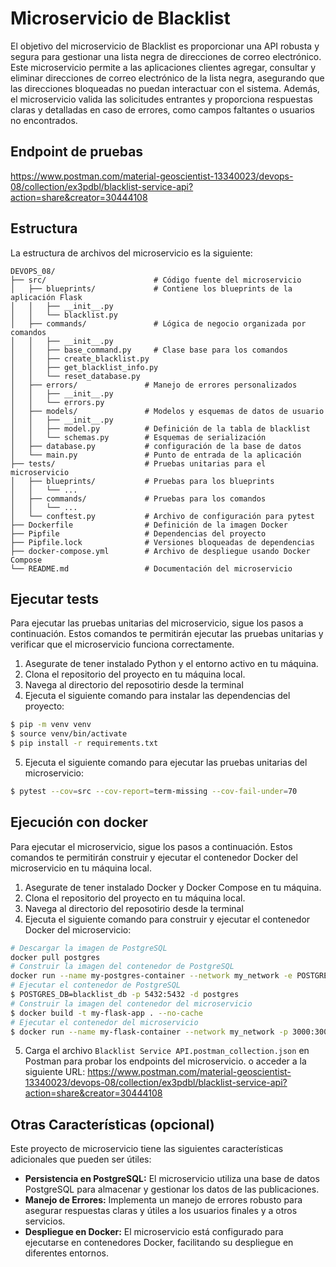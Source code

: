 # Microservicio de Blacklist

El objetivo del microservicio de Blacklist es proporcionar una API robusta y segura para gestionar una lista negra de direcciones de correo electrónico. Este microservicio permite a las aplicaciones clientes agregar, consultar y eliminar direcciones de correo electrónico de la lista negra, asegurando que las direcciones bloqueadas no puedan interactuar con el sistema. Además, el microservicio valida las solicitudes entrantes y proporciona respuestas claras y detalladas en caso de errores, como campos faltantes o usuarios no encontrados.

## Endpoint de pruebas
https://www.postman.com/material-geoscientist-13340023/devops-08/collection/ex3pdbl/blacklist-service-api?action=share&creator=30444108

## Estructura

La estructura de archivos del microservicio es la siguiente:

```
DEVOPS_08/
├── src/                        # Código fuente del microservicio
│   ├── blueprints/             # Contiene los blueprints de la aplicación Flask
│   │   ├── __init__.py
│   │   └── blacklist.py
│   ├── commands/               # Lógica de negocio organizada por comandos
│   │   ├── __init__.py
│   │   ├── base_command.py     # Clase base para los comandos
│   │   ├── create_blacklist.py
│   │   ├── get_blacklist_info.py
│   │   └── reset_database.py
│   ├── errors/               # Manejo de errores personalizados
│   │   ├── __init__.py
│   │   └── errors.py
│   ├── models/               # Modelos y esquemas de datos de usuario
│   │   ├── __init__.py
│   │   ├── model.py          # Definición de la tabla de blacklist
│   │   └── schemas.py        # Esquemas de serialización
│   ├── database.py           # configuración de la base de datos
│   └── main.py               # Punto de entrada de la aplicación
├── tests/                    # Pruebas unitarias para el microservicio
│   ├── blueprints/           # Pruebas para los blueprints
│   │   └── ...
│   ├── commands/             # Pruebas para los comandos
│   │   └── ...
│   └── conftest.py           # Archivo de configuración para pytest
├── Dockerfile                # Definición de la imagen Docker
├── Pipfile                   # Dependencias del proyecto
├── Pipfile.lock              # Versiones bloqueadas de dependencias
├── docker-compose.yml        # Archivo de despliegue usando Docker Compose
└── README.md                 # Documentación del microservicio

```
## Ejecutar tests

Para ejecutar las pruebas unitarias del microservicio, sigue los pasos a continuación. Estos comandos te permitirán ejecutar las pruebas unitarias y verificar que el microservicio funciona correctamente.

1. Asegurate de tener instalado Python y el entorno activo en tu máquina.
2. Clona el repositorio del proyecto en tu máquina local.
3. Navega al directorio del reposotirio desde la terminal
4. Ejecuta el siguiente comando para instalar las dependencias del proyecto:

```bash
$ pip -m venv venv
$ source venv/bin/activate
$ pip install -r requirements.txt
```
5. Ejecuta el siguiente comando para ejecutar las pruebas unitarias del microservicio:

```bash
$ pytest --cov=src --cov-report=term-missing --cov-fail-under=70
```

## Ejecución con docker

Para ejecutar el microservicio, sigue los pasos a continuación. Estos comandos te permitirán construir y ejecutar el contenedor Docker del microservicio en tu máquina local.

1. Asegurate de tener instalado Docker y Docker Compose en tu máquina.
2. Clona el repositorio del proyecto en tu máquina local.
3. Navega al directorio del reposotirio desde la terminal
4. Ejecuta el siguiente comando para construir y ejecutar el contenedor Docker del microservicio:

```bash
# Descargar la imagen de PostgreSQL
docker pull postgres
# Construir la imagen del contenedor de PostgreSQL
docker run --name my-postgres-container --network my_network -e POSTGRES_USER=postgres -e POSTGRES_PASSWORD=2024 -e 
# Ejecutar el contenedor de PostgreSQL
$ POSTGRES_DB=blacklist_db -p 5432:5432 -d postgres
# Construir la imagen del contenedor del microservicio
$ docker build -t my-flask-app . --no-cache
# Ejecutar el contenedor del microservicio
$ docker run --name my-flask-container --network my_network -p 3000:3000 my-flask-app
```

5. Carga el archivo `Blacklist Service API.postman_collection.json` en Postman para probar los endpoints del microservicio.
o acceder a la siguiente URL: https://www.postman.com/material-geoscientist-13340023/devops-08/collection/ex3pdbl/blacklist-service-api?action=share&creator=30444108

## Otras Características (opcional)

Este proyecto de microservicio tiene las siguientes características adicionales que pueden ser útiles:

- **Persistencia en PostgreSQL:** El microservicio utiliza una base de datos PostgreSQL para almacenar y gestionar los datos de las publicaciones.
- **Manejo de Errores:** Implementa un manejo de errores robusto para asegurar respuestas claras y útiles a los usuarios finales y a otros servicios.
- **Despliegue en Docker:** El microservicio está configurado para ejecutarse en contenedores Docker, facilitando su despliegue en diferentes entornos.



